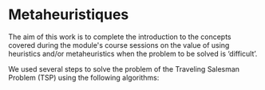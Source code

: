 # Metaheuristiques
The aim of this work is to complete the introduction to the concepts covered during the module's course sessions on the value of using heuristics and/or metaheuristics when the problem to be solved is ‘difficult’.

We used several steps to solve the problem of the Traveling Salesman Problem (TSP) using the following algorithms:
